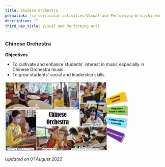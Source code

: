 ```yaml
---
title: Chinese Orchestra
permalink: /co-curricular-activities/Visual-and-Performing-Arts/chinese-orchestra/
description: ""
third_nav_title: Visual and Performing Arts
---
```

### Chinese Orchestra

**Objectives**

*   To cultivate and enhance students' interest in music especially in Chinese Orchestra music.
*   To grow students' social and leadership skills.

<img src="/images/corchestra.png" 
     style="width:80%">
		 
*Updated on 01 August 2022*